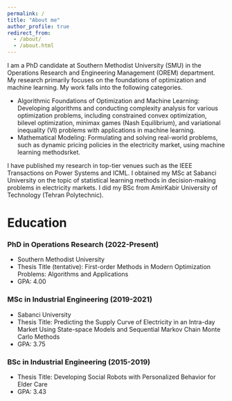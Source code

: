 ```yaml
---
permalink: /
title: "About me"
author_profile: true
redirect_from: 
  - /about/
  - /about.html
---
```


I am a PhD candidate at Southern Methodist University (SMU) in the Operations Research and Engineering Management (OREM) department. My research primarily focuses on the foundations of optimization and machine learning. My work falls into the following categories.

* Algorithmic Foundations of Optimization and Machine Learning: Developing algorithms and conducting complexity analysis for various optimization problems, including constrained convex optimization, bilevel optimization, minimax games (Nash Equilibrium), and variational inequality (VI) problems with applications in machine learning. 
* Mathematical Modeling: Formulating and solving real-world problems, such as dynamic pricing policies in the electricity market, using machine learning methodsrket.

I have published my research in top-tier venues such as the IEEE Transactions on Power Systems and ICML. I obtained my MSc at Sabanci University on the topic of statistical learning methods in decision-making problems in electricity markets. I did my BSc from AmirKabir University of Technology (Tehran Polytechnic). 

Education
======
### PhD in Operations Research (2022-Present)
* Southern Methodist University
* Thesis Title (tentative): First-order Methods in Modern Optimization Problems: Algorithms and Applications
* GPA: 4.00
### MSc in Industrial Engineering (2019-2021)
* Sabanci University
* Thesis Title: Predicting the Supply Curve of Electricity in an Intra-day Market Using State-space Models and Sequential Markov Chain Monte Carlo Methods
* GPA: 3.75
### BSc in Industrial Engineering (2015-2019)
* Thesis Title: Developing Social Robots with Personalized Behavior for Elder Care
* GPA: 3.43

